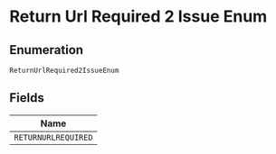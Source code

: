 
# Return Url Required 2 Issue Enum

## Enumeration

`ReturnUrlRequired2IssueEnum`

## Fields

| Name |
|  --- |
| `RETURNURLREQUIRED` |


